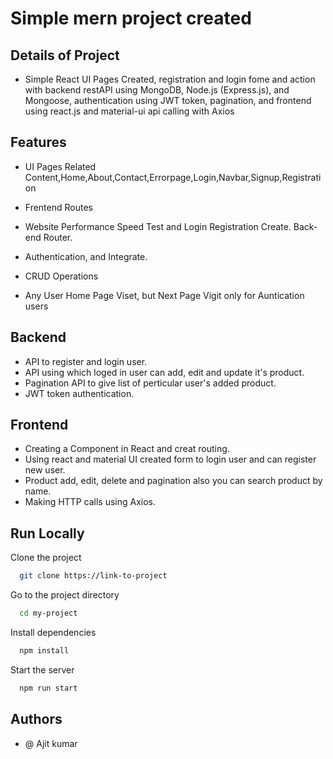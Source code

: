 
# Simple mern project created

## Details of Project 
- Simple React UI Pages Created, registration and login fome and action with backend restAPI using MongoDB, Node.js (Express.js), and Mongoose, authentication using JWT token, pagination, and frontend using react.js and material-ui api calling with Axios


## Features

- UI Pages Related Content,Home,About,Contact,Errorpage,Login,Navbar,Signup,Registration
- Frentend Routes
- Website Performance Speed Test and Login Registration Create. Back-end Router.

-  Authentication, and Integrate. 
- CRUD Operations 
- Any User Home Page Viset, but Next Page Vigit only for Auntication users


## Backend

- API to register and login user.
- API using which loged in user can add, edit and update it's product.
- Pagination API to give list of perticular user's added product.
- JWT token authentication.


## Frontend

- Creating a Component in React and creat routing.
- Using react and material UI created form to login user and can register new user.
- Product add, edit, delete and pagination also you can search product by name.
- Making HTTP calls using Axios.
## Run Locally

Clone the project

```bash
  git clone https://link-to-project
```

Go to the project directory

```bash
  cd my-project
```

Install dependencies

```bash
  npm install
```

Start the server

```bash
  npm run start
```


## Authors

- @ Ajit kumar

